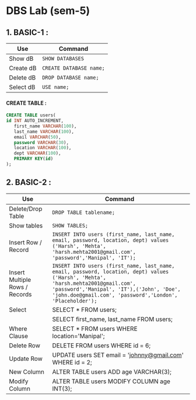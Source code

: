 
# **DBS Lab (sem-5)**


## 1. BASIC-1 :

| Use   | Command |
| ------------- | ------------- |
|  Show dB | `SHOW DATABASES` |
| Create dB  | `CREATE DATABASE name;`  |
|  Delete dB | `DROP DATABASE name;` |
| Select dB  | `USE name;` |

#### CREATE TABLE :
~~~~sql
CREATE TABLE users(
id INT AUTO_INCREMENT,
   first_name VARCHAR(100),
   last_name VARCHAR(100),
   email VARCHAR(50),
   password VARCHAR(30),
   location VARCHAR(100),
   dept VARCHAR(100),
   PRIMARY KEY(id)
);
~~~~
## 2. BASIC-2 :

| Use   | Command |
| ------------- | ------------- |
|  Delete/Drop Table | `DROP TABLE tablename;` |
| Show tables  | `SHOW TABLES;`  |
|  Insert Row / Record | `INSERT INTO users (first_name, last_name, email, password, location, dept) values ('Harsh', 'Mehta', 'harsh.mehta2001@gmail.com', 'password','Manipal', 'IT');` |
| Insert Multiple Rows / Records | `INSERT INTO users (first_name, last_name, email, password, location, dept) values ('Harsh', 'Mehta', 'harsh.mehta2001@gmail.com', 'password','Manipal', 'IT'),('John', 'Doe', 'john.doe@gmail.com', 'password','London', 'Placeholder');` |
| Select | SELECT * FROM users; |
|  | SELECT first_name, last_name FROM users; | 
| Where Clause | SELECT * FROM users WHERE location='Manipal'; |
| Delete Row | DELETE FROM users WHERE id = 6; |
| Update Row | UPDATE users SET email = 'johnny@gmail.com' WHERE id = 2; |
| New Column | ALTER TABLE users ADD age VARCHAR(3); |
| Modify Column | ALTER TABLE users MODIFY COLUMN age INT(3); |
